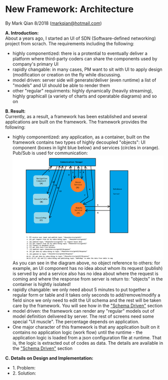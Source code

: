 New Framework: Architecture
=================================

By Mark Qian 8/2018 (markqian@hotmail.com)

<b>A. Introduction:</b><br/>
About a years ago, I started an UI of SDN (Software-defined networking) project from scrach. The requirements including the following:<br/>
<ul>
  <li>highly componentized: there is a protential to eventually deliver a platform where third-party coders can share the components used by company's primary UI</li>
  <li>rapidly changable: in many cases, PM want to sit with UI to apply design (modification or creation on the fly while discussing.</li>
  <li>model driven: server side will generate/deliver (even runtime) a list of "models" and UI should be able to  render them</li>
  <li>other "regular" requirments: highly dynamically (heavily streaming), highly graphicall (a variety of charts and operatable diagrams) and so on

</ul>
<b>B. Result:</b><br/> 
Currently, as a result, a framework has been established and several applications are built on the framework. The framework provides the following:<br/>
<ul>
  <li>highly componentized: any application, as a container, built on the framework contains two types of highly decoupled "objects": UI component (boxes in light blue below) and services (circles in orange). Pub/Sub is used for communication:</li>
  <img src="https://github.com/coolshare/NewFramework-Architect/blob/master/workflow3.png"/>
  As you can see in the diagram above, no object reference to others: for example, an UI component has no idea about whom its request (publish) is served by and a service also has no idea about where the request is coming and where the response from server is return to: "objects" in the container is hightly isolated!
  <li>rapidly changable: we only need about 5 minutes to put together a regular form or table and it takes only seconds to add/remove/modify a field since we only need to edit the UI schema and the rest will be taken care by the framework. You will see how in the <a href="https://github.com/coolshare/NewFramework-SchemaDriven" target="_blank">"Schema Driven"</a> section</li>
  <li>model driven: the framework can render any "regular" models out of model definition delivered by server. The rest of screens need some special "UI muscle". The percentage depends on application.</li>
  <li>One major character of this framework is that any application built on it contains no application logic (work flow) until the runtime - the application logic is loaded from a json configuration file at runtime. That is, the logic is extracted out of codes as data. The details are available in the <a href="https://github.com/coolshare/NewFramework-SchemaDriven" target="_blank">"Schema Driven"</a> section</li>
</ul>

<b>C. Details on Design and Implementation:</b><br/>
<ul>
  <li>1. Problem:</li>
  <li>2. Solution:</li>
</ul>

